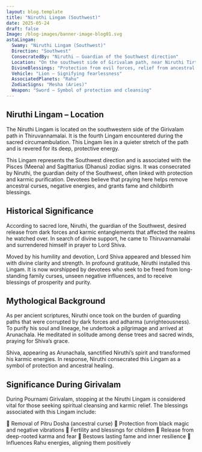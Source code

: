 ```yaml
---
layout: blog.template
title: "Niruthi Lingam (Southwest)"
date: 2025-05-24
draft: false
Image: /blog-images/banner-image-blog01.svg
astaLingam:
  Swamy: "Niruthi Lingam (Southwest)"
  Direction: "Southwest"
  ConsecratedBy: "Niruthi – Guardian of the Southwest direction"
  Location: "On the southwest side of Girivalam path, near Niruthi Tirtham tank"
  DivineBlessings: "Protection from evil forces, relief from ancestral curses, and family harmony"
  Vehicle: "Lion – Signifying fearlessness"
  AssociatedPlanets: "Rahu"
  ZodiacSigns: "Mesha (Aries)"
  Weapon: "Sword – Symbol of protection and cleansing"
---
```


## Niruthi Lingam – Location

The Niruthi Lingam is located on the southwestern side of the Girivalam path in Thiruvannamalai. It is the fourth Lingam encountered during the sacred circumambulation. This Lingam lies in a quieter stretch of the path and is revered for its deep, protective energy.

This Lingam represents the Southwest direction and is associated with the Pisces (Meena) and Sagittarius (Dhanus) zodiac signs. It was consecrated by Niruthi, the guardian deity of the Southwest, often linked with protection and karmic purification. Devotees believe that praying here helps remove ancestral curses, negative energies, and grants fame and childbirth blessings.

## Historical Significance

According to sacred lore, Niruthi, the guardian of the Southwest, desired release from dark forces and karmic entanglements that affected the realms he watched over. In search of divine support, he came to Thiruvannamalai and surrendered himself in prayer to Lord Shiva.

Moved by his humility and devotion, Lord Shiva appeared and blessed him with divine clarity and strength. In profound gratitude, Niruthi installed this Lingam. It is now worshipped by devotees who seek to be freed from long-standing family curses, unseen negative influences, and to receive blessings of prosperity and purity.

## Mythological Background

As per ancient scriptures, Niruthi once took on the burden of guarding paths that were corrupted by dark forces and adharma (unrighteousness). To purify his soul and lineage, he undertook a pilgrimage and arrived at Arunachala. He meditated in solitude among dense trees and sacred winds, praying for Shiva’s grace.

Shiva, appearing as Arunachala, sanctified Niruthi’s spirit and transformed his karmic energies. In response, Niruthi consecrated this Lingam as a symbol of protection and ancestral healing.

## Significance During Girivalam

During Pournami Girivalam, stopping at the Niruthi Lingam is considered vital for those seeking spiritual cleansing and karmic relief. The blessings associated with this Lingam include:

🙏 Removal of Pitru Dosha (ancestral curse)
🙏 Protection from black magic and negative vibrations
🙏 Fertility and blessings for children
🙏 Release from deep-rooted karma and fear
🙏 Bestows lasting fame and inner resilience
🙏 Influences Rahu energies, aligning them positively

